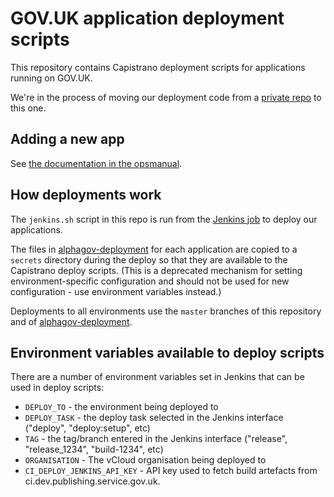# GOV.UK application deployment scripts

This repository contains Capistrano deployment scripts for applications
running on GOV.UK.

We're in the process of moving our deployment code from a
[private repo][alphagov-deployment] to this one.

## Adding a new app

See [the documentation in the opsmanual](https://github.digital.cabinet-office.gov.uk/pages/gds/opsmanual/infrastructure/howto/setting-up-new-rails-app.html).

## How deployments work

The `jenkins.sh` script in this repo is run from the
[Jenkins job](https://github.com/alphagov/govuk-puppet/blob/master/modules/govuk_jenkins/templates/jobs/deploy_app.yaml.erb)
to deploy our applications.

The files in [alphagov-deployment][alphagov-deployment] for each application are
copied to a `secrets` directory during the deploy so that they are available to
the Capistrano deploy scripts. (This is a deprecated mechanism for setting
environment-specific configuration and should not be used for new configuration -
use environment variables instead.)

Deployments to all environments use the `master` branches of this repository
and of [alphagov-deployment][alphagov-deployment].

## Environment variables available to deploy scripts

There are a number of environment variables set in Jenkins that can be used in
deploy scripts:

* `DEPLOY_TO` - the environment being deployed to
* `DEPLOY_TASK` - the deploy task selected in the Jenkins interface ("deploy", "deploy:setup", etc)
* `TAG` - the tag/branch entered in the Jenkins interface ("release", "release_1234", "build-1234", etc)
* `ORGANISATION` - The vCloud organisation being deployed to
* `CI_DEPLOY_JENKINS_API_KEY` - API key used to fetch build artefacts from ci.dev.publishing.service.gov.uk.

[alphagov-deployment]: https://github.digital.cabinet-office.gov.uk/gds/alphagov-deployment

